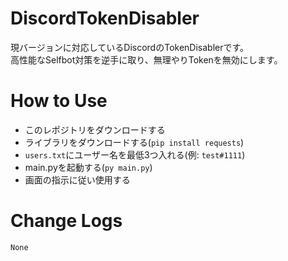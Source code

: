 # DiscordTokenDisabler
現バージョンに対応しているDiscordのTokenDisablerです。<br>
高性能なSelfbot対策を逆手に取り、無理やりTokenを無効にします。

# How to Use
- このレポジトリをダウンロードする
- ライブラリをダウンロードする(`pip install requests`)
- `users.txt`にユーザー名を最低3つ入れる(例: `test#1111`)
- main.pyを起動する(`py main.py`)
- 画面の指示に従い使用する

# Change Logs
```diff
None
```
